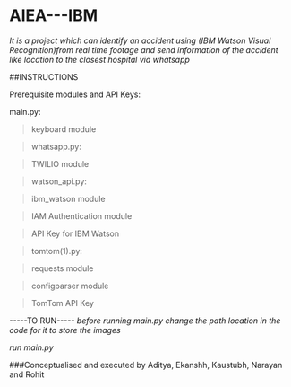 # AIEA---IBM
*It is a project which can identify an accident using (IBM Watson Visual Recognition)from real time footage and send information of the accident like location to the closest hospital via whatsapp*

##INSTRUCTIONS

Prerequisite modules and  API Keys:

main.py:<br />
> keyboard module<br />

> whatsapp.py:<br />

> TWILIO module<br />

> watson_api.py:<br />

> ibm_watson module<br />

> IAM Authentication module<br />

> API Key for IBM Watson<br />

> tomtom(1).py:<br />

> requests module<br />

> configparser module<br />

> TomTom API Key<br />

-----TO RUN-----
*before running main.py change the path location in the code for it to store the images*

*run main.py*


###Conceptualised and executed by Aditya, Ekanshh, Kaustubh, Narayan and Rohit
